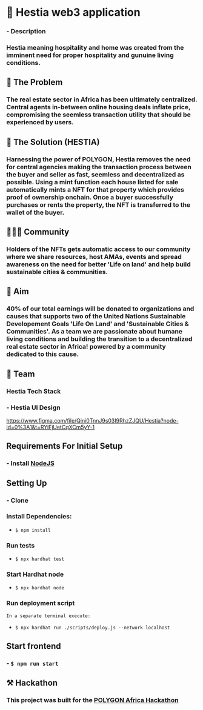 

# :hotel: Hestia web3 application

### - Description

### Hestia meaning hospitality and home was created from the imminent need for proper hospitality and gunuine living conditions.

## :grimacing: The Problem
### The real estate sector in Africa has been ultimately centralized. Central agents in-between online housing deals inflate price, compromising the seemless transaction utility that should be experienced by users. 

## :mechanical_arm: The Solution (HESTIA)
### Harnessing the power of POLYGON, Hestia removes the need for central agencies making the transaction process between the buyer and seller as fast, seemless and decentralized as possible. Using a mint function each house listed for sale automatically mints a NFT for that property which provides proof of ownership onchain. Once a buyer successfully purchases or rents the property, the NFT is transferred to the wallet of the buyer. 

## :family_man_girl_boy: Community
### Holders of the NFTs gets automatic access to our community where we share resources, host AMAs, events and spread awareness on the need for better 'Life on land' and help build sustainable cities & communities.

## :rocket: Aim
### 40% of our total earnings will be donated to organizations and causes that supports two of the United Nations Sustainable Developement Goals 'Life On Land' and 'Sustainable Cities & Communities'. As a team we are passionate about humane living conditions and building the transition to a decentralized real estate sector in Africa! powered by a community dedicated to this cause.


## :purple_heart: Team





### Hestia Tech Stack
 


### - Hestia UI Design
 https://www.figma.com/file/Qini0TnnJ9s03I9RhzZJQU/Hestia?node-id=0%3A1&t=RYiFjUetCqXCm5yY-1


## Requirements For Initial Setup
### - Install [NodeJS](https://nodejs.org/en/)

## Setting Up

### -  Clone

### Install Dependencies:
- `$ npm install`

### Run tests

- `$ npx hardhat test`

### Start Hardhat node
- `$ npx hardhat node`

### Run deployment script
    In a separate terminal execute:
- `$ npx hardhat run ./scripts/deploy.js --network localhost`

## Start frontend

### - `$ npm run start`


<!-- npm install -D tailwindcss postcss autoprefixe

npx tailwindcss init -p

npm install postcss@latest -->


## :hammer_and_pick: Hackathon

### This project was built for the [POLYGON Africa Hackathon](https://polygon.technology/)



